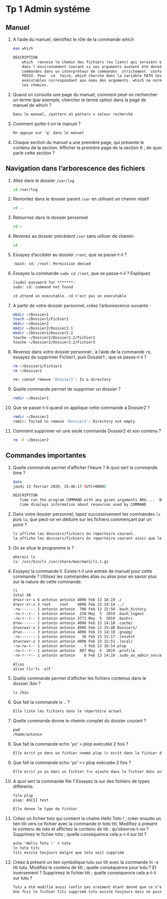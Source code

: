 # Tp 1 Admin systéme

## Manuel

1. A l’aide du manuel, identifiez le rôle de la commande which

    ```bash
    man which
    ```

    ```txt
    DESCRIPTION
        which  renvoie le chemin des fichiers (ou liens) qui seraient exécutés  
        dans l'environnement courant si ses arguments avaient été donnés comme  
        commandes dans un interpréteur de commandes  strictement  conforme  à  
        POSIX. Pour  ce  faire, which cherche dans la variable PATH les fichiers  
        exécutables correspondant aux noms des arguments. which ne normalise pas  
        les chemins.
    ```

2. Quand on consulte une page du manuel, comment peut-on rechercher un terme (par exemple, chercher le terme option dans la page de manuel de which ?

    ```txt
    Dans le manuel, /pattern où pattern = valeur recherché
    ```

3. Comment quitte-t-on le manuel ?

    ```txt
    On appuye sur 'q' dans le manuel
    ```

4. Chaque section du manuel a une première page, qui présente le contenu de la section. Afficher la première page de la section 6 ; de quoi parle cette section ?

## Navigation dans l’arborescence des fichiers

1. Allez dans le dossier ```/var/log```

    ```bash
    cd /var/log
    ```

2. Remontez dans le dossier parent ```/var``` en utilisant un chemin relatif

    ```bash
    cd ..
    ```

3. Retournez dans le dossier personnel

    ```bash
    cd ~
    ```

4. Revenez au dossier précédent ```/var``` sans utiliser de chemin

    ```bash
    cd -
    ```

5. Essayez d’accéder au dossier ```/root```, que se passe-t-il ?

    ```bash
    -bash: cd: /root: Permission denied
    ```

6. Essayez la commande ```sudo cd /root```, que se passe-t-il ? Expliquez

    ```txt
    [sudo] password for *******:
    sudo: cd: command not found  

    cd attend un executable. cd n'est pas un executable
    ```

7. A partir de votre dossier personnel, créez l’arborescence suivante :

    ```bash
    mkdir ~/Dossier1
    touch ~/Dossier1/Fichier1
    mkdir ~/Dossier2
    mkdir ~/Dossier2/Dossier2.1
    mkdir ~/Dossier2/Dossier2.2
    touche ~/Dossier2/Dossier2.2/Fichier2
    touche ~/Dossier2/Dossier2.2/Fichier3
    ```

8. Revenez dans votre dossier personnel ; à l’aide de la commande ```rm```, essayez de supprimer Fichier1, puis Dossier1 ; que se passe-t-il ?

    ```bash
    rm ~/Dossier1/Fichier1
    rm ~/Dossier1

    rm: cannot remove 'Dossier1': Is a directory
    ```

9. Quelle commande permet de supprimer un dossier ?

    ```bash
    rmdir ~/Dossier1
    ```

10. Que se passe-t-il quand on applique cette commande à Dossier2 ?

    ```bash
    rmdir ~/Dossier2
    rmdir: failed to remove 'Dossier2': Directory not empty
    ```

11. Comment supprimer en une seule commande Dossier2 et son contenu ?

    ```bash
    rm -R ~/Dossier2
    ```

## Commandes importantes

1. Quelle commande permet d’afficher l’heure ? A quoi sert la commande time ?

    ```bash
    date
    jeudi 13 février 2020, 15:46:17 (UTC+0000)
    ```

    ```txt
    DESCRIPTION
       time run the program COMMAND with any given arguments ARG....  When COMMAND finishes,
       time displays information about resources used by COMMAND
    ```

2. Dans votre dossier personnel, tapez successivement les commandes ```ls``` puis ```la```,
que peut-on en déduire sur les fichiers commençant par un point ?

    ```txt
    ls affiche les dossiers/fichiers du repertoire courant.
    la affiche les dossiers/fichiers du repertoire courant ainsi que les dossiers/fichiers cachés.
    ```
3. Où se situe le programme ls ?
    
    ```txt
    whereis ls
    ls: /usr/bin/ls /usr/share/man/man1/ls.1.gz
    ```

4. Essayez la commande ll. Existe-t-il une entrée de manuel pour cette commande ? Utilisez les commandes alias ou alias pour en savoir plus sur la nature de cette commande.
    
    ```txt
    ll
    total 48
    drwxr-xr-x 6 antonin antonin 4096 Feb 13 16:19 ./
    drwxr-xr-x 3 root    root    4096 Feb 13 14:14 ../
    -rw------- 1 antonin antonin  706 Feb 13 15:50 .bash_history
    -rw-r--r-- 1 antonin antonin  220 May  5  2019 .bash_logout
    -rw-r--r-- 1 antonin antonin 3771 May  5  2019 .bashrc
    drwx------ 2 antonin antonin 4096 Feb 13 14:18 .cache/
    drwxrwxr-x 2 antonin antonin 4096 Feb 13 15:40 Dossier1/
    drwx------ 3 antonin antonin 4096 Feb 13 14:18 .gnupg/
    -rw------- 1 antonin antonin   36 Feb 13 15:17 .lesshst
    drwxrwxr-x 3 antonin antonin 4096 Feb 13 15:51 .local/
    -rw-rw-r-- 1 antonin antonin    3 Feb 13 16:14 plop
    -rw-r--r-- 1 antonin antonin  807 May  5  2019 .profile
    -rw-r--r-- 1 antonin antonin    0 Feb 13 14:18 .sudo_as_admin_successful

    Alias
    alias ll='ls -alF'
    ```

5. Quelle commande permet d’afficher les fichiers contenus dans le dossier /bin ?
    
    ```txt
    ls /bin
    ```

6. Que fait la commande ls .. ?
    
    ```txt
    Elle liste les fichiers dans le répertoire actuel
    ```

7. Quelle commande donne le chemin complet du dossier courant ?
    
    ```txt
    pwd
    /home/antonin
    ```

8. Que fait la commande echo 'yo' > plop exécutée 2 fois ?
    
    ```txt
    Elle écrit yo dans un fichier nommé plop (> écrit dans le fichier donc peu importe le nombre de fois qu’on éxécute la commande il       n’y aura qu’un ‘yo’.
    ```

9. Que fait la commande echo 'yo' >> plop exécutée 2 fois ?
    
    ```txt
    Elle écrit yo yo dans un fichier (>> ajoute dans le fichier donc on aura autant de ‘yo’ que d’éxécutions de la commande)
    ```


10. A quoi sert la commande file ? Essayez la sur des fichiers de types différents.
    
    ```txt
    file plop
    plop: ASCII text

    Elle donne le type de fichier
    ```
    
11. Créez un fichier toto qui contient la chaîne Hello Toto ! ; créer ensuite un lien titi vers ce fichier
avec la commande ln toto titi. Modifiez à présent le contenu de toto et affichez le contenu de titi :
qu’observe-t-on ? Supprimez le fichier toto ; quelle conséquence cela a-t-il sur titi ?
    
    ```txt
    echo 'Hello Toto !' > toto
    ln toto titi
    titi existe toujours malgré que toto soit supprimé
    ```

12. Créez à présent un lien symbolique tutu sur titi avec la commande ln -s titi tutu. Modifiez le
contenu de titi ; quelle conséquence pour tutu ? Et inversement ? Supprimez le fichier titi ; quelle
conséquence cela a-t-il sur tutu ?
    
    ```txt
    Tutu a été modifié aussi (enfin pas vraiment étant donné que ce n’est pas un fichier en soi)
    Une fois le fichier titi supprimé tutu existe toujours mais ne pointe sur rien, il est donc vide.
    ```
